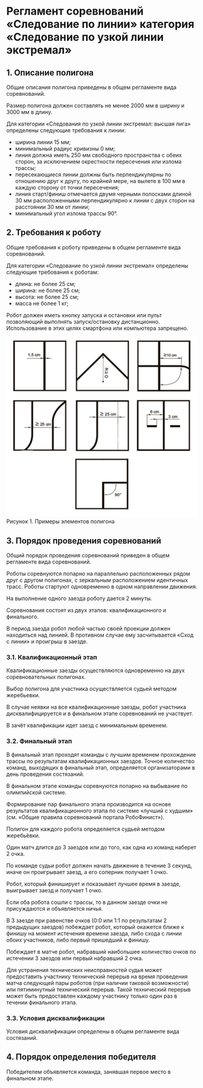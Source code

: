 # Регламент соревнований «Следование по линии» категория «Следование по узкой линии экстремал»

## 1. Описание полигона
Общие описания полигона приведены в общем регламенте вида соревнований.

Размер полигона должен составлять не менее 2000 мм в ширину и 3000 мм в длину.

Для категории «Следования по узкой линии экстремал: высшая лига» определены следующие требования к линии:
* ширина линии 15 мм;
* минимальный радиус кривизны 0 мм;
* линия должна иметь  250 мм свободного пространства с обеих сторон, за исключением окрестности пересечения или излома трассы;
* пересекающиеся линии должны быть перпендикулярны по отношению друг к другу, по крайней мере, на вылете в 100 мм в каждую сторону от точки пересечения;
* линия старт/финиш отмечается двумя черными полосками длиной 30 мм расположенными перпендикулярно к линии с двух сторон на расстоянии 30 мм от линии;
* минимальный угол излома трассы 90°.

## 2. Требования к роботу
Общие требования к роботу приведены в общем регламенте вида соревнований.

Для категории «Следование по узкой линии экстремал» определены следующие требования к роботам:
* длина: не более 25 см;
* ширина: не более 25 см;
* высота: не более 25 см;
* масса не более 1 кг;

Робот должен иметь кнопку запуска и остановки или пульт позволяющий выполнять запуск/остановку  дистанционно. Использование в этих целях смартфона или компьютера запрещено.
  
![](/img/line1.png)
Рисунок 1. Примеры элементов полигона

## 3. Порядок проведения соревнований
Общий порядок проведения соревнований приведен в общем регламенте вида соревнований.

Роботы соревнуются попарно на  параллельно расположенных рядом друг с другом полигонах, с зеркальным расположением идентичных трасс. Роботы стартуют одновременно в одном направлении движения.

На выполнение одного заезда роботу дается 2 минуты.

Соревнования состоят из двух этапов: квалификационного и финального.

В период заезда робот любой частью  своей проекции должен находиться над линией. В противном случае ему засчитывается «Сход с линии» и проигрыш в заезде.

### 3.1. Квалификационный этап
Квалификационные заезды осуществляются одновременно на двух соревновательных полигонах.

Выбор полигона для участника осуществляется судьей методом жеребьевки.

В случае неявки на все квалификационные заезды, робот участника дисквалифицируется и в финальном этапе соревнований не участвует.

В зачёт квалификации идет заезд с минимальным временем.

### 3.2. Финальный этап
В финальный этап проходят команды с лучшим временем прохождение трассы по результатам квалификационных заездов. Точное количество команд, выходящих в финальный этап, определяется организаторами в день проведения состязаний.

В финальном этапе команды соревнуются попарно на выбывание по олимпийской системе.

Формирование пар финального этапа производится на основе результатов квалификационного этапа по системе «лучший с худшим» (см.  «Общие правила соревнований портала РобоФинист»).

Полигон для каждого робота определяется судьей методом жеребьёвки.

Один матч длится до 3 заездов или до того, как одна из команд наберет 2 очка.

По команде судьи робот должен начать движение в течение 3 секунд, иначе он проигрывает заезд, а его соперник получает 1 очко.

Робот, который финиширует и показывает лучшее время в заезде, выигрывает заезд и получает 1 очко.

Если оба робота сошли с трассы, то в данном заезде очки не присуждаются и объявляется ничья.

В 3 заезде при равенстве очков (0:0 или 1:1 по результатам 2 предыдущих заездов) побеждает робот, который окажется ближе к финишу на момент истечения времени заезда, либо схода с линии обоих участников, либо первый пришедший к финишу.

Побеждает в матче робот, набравший наибольшее количество очков по истечении 3 заездов или первый набравший 2 очка.

Для устранения технических неисправностей судья может предоставить участнику технический перерыв на время проведения матча  следующей пары роботов (при наличии таковой возможности)  или пятиминутный технический перерыв. Такой технический перерыв может быть предоставлен  каждому участнику только один раз в течении финального этапа.

### 3.3. Условия дисквалификации
Условия дисквалификации определены в общем регламенте вида состязаний.

## 4. Порядок определения победителя
Победителем объявляется команда, занявшая первое место в финальном этапе.
